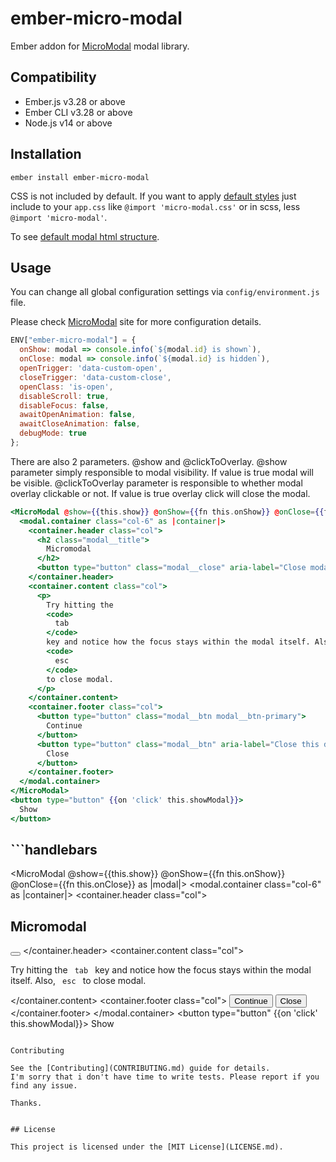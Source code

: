 # ember-micro-modal

Ember addon for [MicroModal](https://micromodal.now.sh/) modal library.


## Compatibility

* Ember.js v3.28 or above
* Ember CLI v3.28 or above
* Node.js v14 or above


## Installation

```
ember install ember-micro-modal
```

CSS is not included by default. If you want to apply [default styles](https://gist.github.com/ghosh/4f94cf497d7090359a5c9f81caf60699#file-micromodal-css) just include to your ```app.css``` like ```@import 'micro-modal.css'``` or in scss, less ```@import 'micro-modal'```.

To see [default modal html structure](https://gist.github.com/ghosh/4f94cf497d7090359a5c9f81caf60699#file-micromodal-html).

Usage
------------------------------------------------------------------------------
You can change all global configuration settings via `config/environment.js` file.

Please check [MicroModal](https://micromodal.now.sh/#configuration) site for more configuration details.

```javascript
ENV["ember-micro-modal"] = {
  onShow: modal => console.info(`${modal.id} is shown`),
  onClose: modal => console.info(`${modal.id} is hidden`),
  openTrigger: 'data-custom-open',
  closeTrigger: 'data-custom-close',
  openClass: 'is-open',
  disableScroll: true,
  disableFocus: false,
  awaitOpenAnimation: false,
  awaitCloseAnimation: false,
  debugMode: true
};
```

There are also 2 parameters. @show and @clickToOverlay.
@show parameter simply responsible to modal visibility. If value is true modal will be visible.
@clickToOverlay parameter is responsible to whether modal overlay clickable or not. If value is true overlay click will close the modal.

```handlebars
<MicroModal @show={{this.show}} @onShow={{fn this.onShow}} @onClose={{fn this.onClose}} as |modal|>
  <modal.container class="col-6" as |container|>
    <container.header class="col">
      <h2 class="modal__title">
        Micromodal
      </h2>
      <button type="button" class="modal__close" aria-label="Close modal" data-micromodal-close></button>
    </container.header>
    <container.content class="col">
      <p>
        Try hitting the
        <code>
          tab
        </code>
        key and notice how the focus stays within the modal itself. Also,
        <code>
          esc
        </code>
        to close modal.
      </p>
    </container.content>
    <container.footer class="col">
      <button type="button" class="modal__btn modal__btn-primary">
        Continue
      </button>
      <button type="button" class="modal__btn" aria-label="Close this dialog window" data-micromodal-close>
        Close
      </button>
    </container.footer>
  </modal.container>
</MicroModal>
<button type="button" {{on 'click' this.showModal}}>
  Show
</button>
```

## ```handlebars
<MicroModal @show={{this.show}} @onShow={{fn this.onShow}} @onClose={{fn this.onClose}} as |modal|>
  <modal.container class="col-6" as |container|>
    <container.header class="col">
      <h2 class="modal__title">
        Micromodal
      </h2>
      <button type="button" class="modal__close" aria-label="Close modal" data-micromodal-close></button>
    </container.header>
    <container.content class="col">
      <p>
        Try hitting the
        <code>
          tab
        </code>
        key and notice how the focus stays within the modal itself. Also,
        <code>
          esc
        </code>
        to close modal.
      </p>
    </container.content>
    <container.footer class="col">
      <button type="button" class="modal__btn modal__btn-primary">
        Continue
      </button>
      <button type="button" class="modal__btn" aria-label="Close this dialog window" data-micromodal-close>
        Close
      </button>
    </container.footer>
  </modal.container>
</MicroModal>
<button type="button" {{on 'click' this.showModal}}>
  Show
</button>
```

Contributing

See the [Contributing](CONTRIBUTING.md) guide for details.
I'm sorry that i don't have time to write tests. Please report if you find any issue.

Thanks.


## License

This project is licensed under the [MIT License](LICENSE.md).
